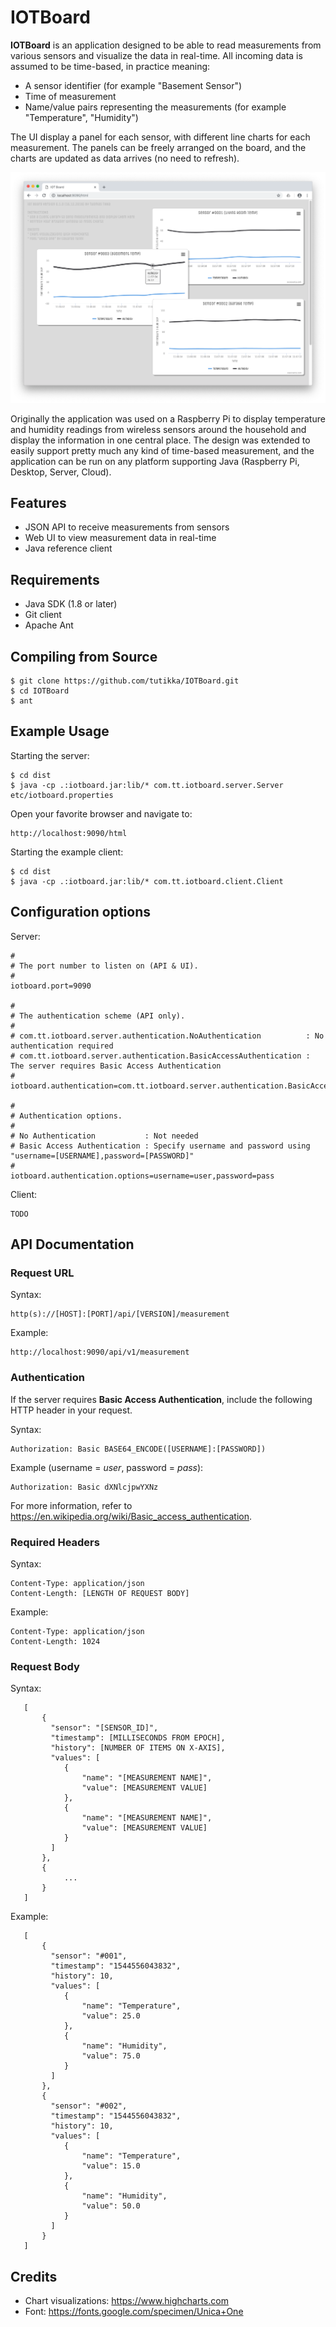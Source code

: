 # IOTBoard
**IOTBoard** is an application designed to be able to read measurements from various sensors and visualize the data in real-time. All incoming data is assumed to be time-based, in practice meaning:

- A sensor identifier (for example "Basement Sensor")
- Time of measurement
- Name/value pairs representing the measurements (for example "Temperature", "Humidity")

The UI display a panel for each sensor, with different line charts for each measurement. The panels can be freely arranged on the board, and the charts are updated as data arrives (no need to refresh).

![ScreenShot](/etc/screenshot-1.png)

Originally the application was used on a Raspberry Pi to display temperature and humidity readings from wireless sensors around the household and display the information in one central place. The design was extended to easily support pretty much any kind of time-based measurement, and the application can be run on any platform supporting Java (Raspberry Pi, Desktop, Server, Cloud).

## Features

- JSON API to receive measurements from sensors
- Web UI to view measurement data in real-time
- Java reference client

## Requirements

- Java SDK (1.8 or later)
- Git client
- Apache Ant

## Compiling from Source

```
$ git clone https://github.com/tutikka/IOTBoard.git
$ cd IOTBoard
$ ant
```

## Example Usage

Starting the server:

```
$ cd dist
$ java -cp .:iotboard.jar:lib/* com.tt.iotboard.server.Server etc/iotboard.properties
```

Open your favorite browser and navigate to:

```
http://localhost:9090/html
```

Starting the example client:

```
$ cd dist
$ java -cp .:iotboard.jar:lib/* com.tt.iotboard.client.Client
```

## Configuration options

Server:

```
#
# The port number to listen on (API & UI).
#
iotboard.port=9090

#
# The authentication scheme (API only).
#
# com.tt.iotboard.server.authentication.NoAuthentication          : No authentication required
# com.tt.iotboard.server.authentication.BasicAccessAuthentication : The server requires Basic Access Authentication
#
iotboard.authentication=com.tt.iotboard.server.authentication.BasicAccessAuthentication

#
# Authentication options.
#
# No Authentication           : Not needed
# Basic Access Authentication : Specify username and password using "username=[USERNAME],password=[PASSWORD]"
#
iotboard.authentication.options=username=user,password=pass
```

Client:

```
TODO
```

## API Documentation

### Request URL

Syntax:

```
http(s)://[HOST]:[PORT]/api/[VERSION]/measurement
```

Example:

```
http://localhost:9090/api/v1/measurement
```

### Authentication

If the server requires **Basic Access Authentication**, include the following HTTP header in your request.

Syntax:

```
Authorization: Basic BASE64_ENCODE([USERNAME]:[PASSWORD])
```

Example (username = *user*, password = *pass*):

```
Authorization: Basic dXNlcjpwYXNz
```

For more information, refer to https://en.wikipedia.org/wiki/Basic_access_authentication.

### Required Headers

Syntax:

```
Content-Type: application/json
Content-Length: [LENGTH OF REQUEST BODY]
```

Example:

```
Content-Type: application/json
Content-Length: 1024
```

### Request Body

Syntax:

```
   [
       {
         "sensor": "[SENSOR_ID]",
         "timestamp": [MILLISECONDS FROM EPOCH],
         "history": [NUMBER OF ITEMS ON X-AXIS],
         "values": [
            {
                "name": "[MEASUREMENT NAME]",
                "value": [MEASUREMENT VALUE]
            },
            {
                "name": "[MEASUREMENT NAME]",
                "value": [MEASUREMENT VALUE]
            }
         ]
       },
       {
            ...
       }
   ]
```

Example:

```
   [
       {
         "sensor": "#001",
         "timestamp": "1544556043832",
         "history": 10,
         "values": [
            {
                "name": "Temperature",
                "value": 25.0
            },
            {
                "name": "Humidity",
                "value": 75.0
            }
         ]
       },
       {
         "sensor": "#002",
         "timestamp": "1544556043832",
         "history": 10,
         "values": [
            {
                "name": "Temperature",
                "value": 15.0
            },
            {
                "name": "Humidity",
                "value": 50.0
            }
         ]
       } 
   ]
```

## Credits

- Chart visualizations: https://www.highcharts.com
- Font: https://fonts.google.com/specimen/Unica+One